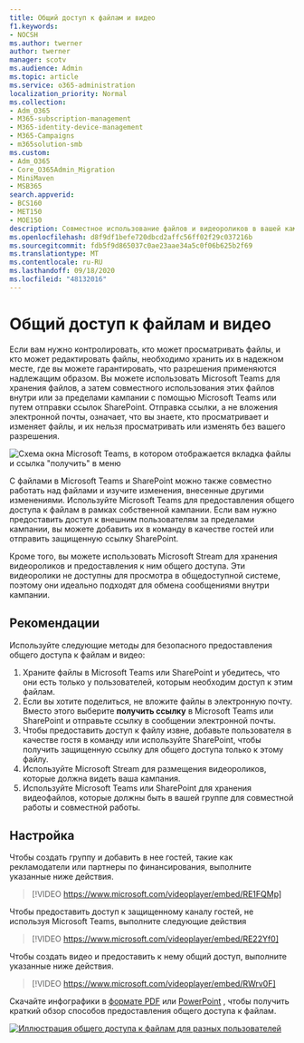 ```yaml
---
title: Общий доступ к файлам и видео
f1.keywords:
- NOCSH
ms.author: twerner
author: twerner
manager: scotv
ms.audience: Admin
ms.topic: article
ms.service: o365-administration
localization_priority: Normal
ms.collection:
- Adm_O365
- M365-subscription-management
- M365-identity-device-management
- M365-Campaigns
- m365solution-smb
ms.custom:
- Adm_O365
- Core_O365Admin_Migration
- MiniMaven
- MSB365
search.appverid:
- BCS160
- MET150
- MOE150
description: Совместное использование файлов и видеороликов в вашей кампании с помощью Microsoft Teams и SharePoint.
ms.openlocfilehash: d8f9df1befe720dbcd2affc56ff02f29c037216b
ms.sourcegitcommit: fdb5f9d865037c0ae23aae34a5c0f06b625b2f69
ms.translationtype: MT
ms.contentlocale: ru-RU
ms.lasthandoff: 09/18/2020
ms.locfileid: "48132016"
---
```

# <a name="share-files-and-videos"></a>Общий доступ к файлам и видео

Если вам нужно контролировать, кто может просматривать файлы, и кто может редактировать файлы, необходимо хранить их в надежном месте, где вы можете гарантировать, что разрешения применяются надлежащим образом. Вы можете использовать Microsoft Teams для хранения файлов, а затем совместного использования этих файлов внутри или за пределами кампании с помощью Microsoft Teams или путем отправки ссылок SharePoint. Отправка ссылки, а не вложения электронной почты, означает, что вы знаете, кто просматривает и изменяет файлы, и их нельзя просматривать или изменять без вашего разрешения. 

![Схема окна Microsoft Teams, в котором отображается вкладка файлы и ссылка "получить" в меню](../media/m365-democracy-teams-sharefiles.png)

С файлами в Microsoft Teams и SharePoint можно также совместно работать над файлами и изучите изменения, внесенные другими изменениями. Используйте Microsoft Teams для предоставления общего доступа к файлам в рамках собственной кампании. Если вам нужно предоставить доступ к внешним пользователям за пределами кампании, вы можете добавить их в команду в качестве гостей или отправить защищенную ссылку SharePoint.

Кроме того, вы можете использовать Microsoft Stream для хранения видеороликов и предоставления к ним общего доступа. Эти видеоролики не доступны для просмотра в общедоступной системе, поэтому они идеально подходят для обмена сообщениями внутри кампании.

## <a name="best-practices"></a>Рекомендации

Используйте следующие методы для безопасного предоставления общего доступа к файлам и видео:

1. Храните файлы в Microsoft Teams или SharePoint и убедитесь, что они есть только у пользователей, которым необходим доступ к этим файлам. 
2. Если вы хотите поделиться, не вложите файлы в электронную почту. Вместо этого выберите **получить ссылку** в Microsoft Teams или SharePoint и отправьте ссылку в сообщении электронной почты.
3. Чтобы предоставить доступ к файлу извне, добавьте пользователя в качестве гостя в команду или используйте SharePoint, чтобы получить защищенную ссылку для общего доступа только к этому файлу.
4. Используйте Microsoft Stream для размещения видеороликов, которые должна видеть ваша кампания. 
5. Используйте Microsoft Teams или SharePoint для хранения видеофайлов, которые должны быть в вашей группе для совместной работы и совместной работы.

 
## <a name="set-up"></a>Настройка

Чтобы создать группу и добавить в нее гостей, такие как рекламодатели или партнеры по финансирования, выполните указанные ниже действия.

> [!VIDEO https://www.microsoft.com/videoplayer/embed/RE1FQMp]

Чтобы предоставить доступ к защищенному каналу гостей, не используя Microsoft Teams, выполните следующие действия

> [!VIDEO https://www.microsoft.com/videoplayer/embed/RE22Yf0]

Чтобы создать видео и предоставить к нему общий доступ, выполните указанные ниже действия.

> [!VIDEO https://www.microsoft.com/videoplayer/embed/RWrv0F]

Скачайте инфографики в [формате PDF](https://go.microsoft.com/fwlink/?linkid=2079435) или [PowerPoint](https://go.microsoft.com/fwlink/?linkid=2079438) , чтобы получить краткий обзор способов предоставления общего доступа к файлам.

[![Иллюстрация общего доступа к файлам для разных пользователей](../media/ShareYourfiles-thumb-358x201.png)](https://go.microsoft.com/fwlink/?linkid=2079435)
